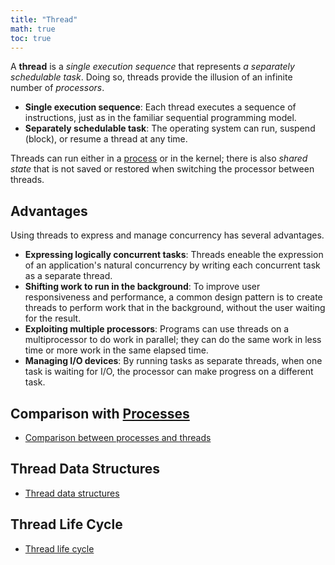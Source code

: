 ```yaml
---
title: "Thread"
math: true
toc: true
---
```


A **thread** is a _single execution sequence_ that represents _a separately schedulable task_. Doing so, threads provide the illusion of an infinite number of _processors_.

- **Single execution sequence**: Each thread executes a sequence of instructions, just as in the familiar sequential programming model.
- **Separately schedulable task**: The operating system can run, suspend (block), or resume a thread at any time.

Threads can run either in a [process](/notes/Process) or in the kernel; there is also _shared state_ that is not saved or restored when switching the processor between threads.

## Advantages
Using threads to express and manage concurrency has several advantages.

-  **Expressing logically concurrent tasks**: Threads eneable the expression of an application's natural concurrency by writing each concurrent task as a separate thread.
- **Shifting work to run in the background**: To improve user responsiveness and performance, a common design pattern is to create threads to perform work that in the background, without the user waiting for the result.
- **Exploiting multiple processors**: Programs can use threads on a multiprocessor to do work in parallel; they can do the same work in less time or more work in the same elapsed time.
- **Managing I/O devices**: By running tasks as separate threads, when one task is waiting for I/O, the processor can make progress on a different task.

## Comparison with [Processes](/notes/Process)
- [Comparison between processes and threads](/notes/Comparison%20between%20processes%20and%20threads)

## Thread Data Structures
- [Thread data structures](/notes/Thread%20data%20structures)

## Thread Life Cycle
- [Thread life cycle](/notes/Thread%20life%20cycle)
